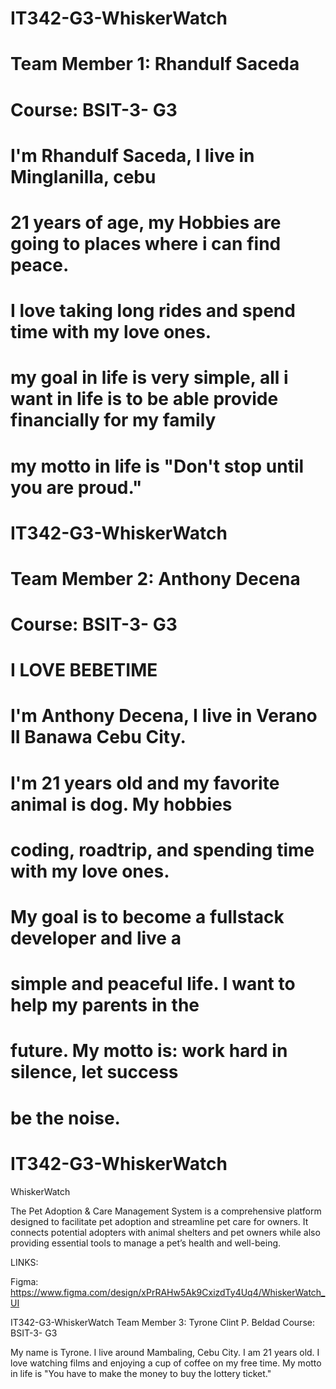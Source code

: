 

# IT342-G3-WhiskerWatch 

# Team Member 1: Rhandulf Saceda
# Course:        BSIT-3- G3
#       
#                
#                I'm Rhandulf Saceda, I live in Minglanilla, cebu 
#                21 years of age, my Hobbies are going to places where i can find peace.
#                I love taking long rides and spend time with my love ones.
#                my goal in life is very simple, all i want in life is to be able provide financially for my family
#                my motto in life is "Don't stop until you are proud."
#                



# IT342-G3-WhiskerWatch 

# Team Member 2: Anthony Decena
# Course:        BSIT-3- G3
#       
#                I LOVE BEBETIME
#                I'm Anthony Decena, I live in Verano II Banawa Cebu City. 
#                I'm 21 years old and my favorite animal is dog. My hobbies 
#                coding, roadtrip, and spending time with my love ones. 

#                My goal is to become a fullstack developer and live a
#                simple and peaceful life. I want to help my parents in the 
#                future. My motto is: work hard in silence, let success 
#                be the noise.


# IT342-G3-WhiskerWatch

WhiskerWatch

The Pet Adoption & Care Management System is a comprehensive platform designed to facilitate pet adoption and streamline pet care for owners. It connects potential adopters with animal shelters and pet owners while also providing essential tools to manage a pet’s health and well-being.



LINKS:

Figma: https://www.figma.com/design/xPrRAHw5Ak9CxizdTy4Uq4/WhiskerWatch_UI


IT342-G3-WhiskerWatch
Team Member 3: Tyrone Clint P. Beldad
Course: BSIT-3- G3

My name is Tyrone. I live around Mambaling, Cebu City.
I am 21 years old. I love watching films and enjoying a cup of coffee on my free time.
My motto in life is "You have to make the money to buy the lottery ticket."


